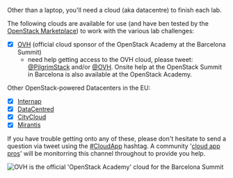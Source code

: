 Other than a laptop, you'll need a cloud (aka datacentre) to finish each lab.

The following clouds are available for use (and have ben tested by the [OpenStack Marketplace](https://www.openstack.org/marketplace/public-clouds/)) to work with the various lab challenges:

 - [x] [OVH](/ovh.md) (official cloud sponsor of the OpenStack Academy at the Barcelona Summit)
   - need help getting access to the OVH cloud, please tweet: [@PilgrimStack](https://twitter.com/pilgrimstack) and/or [@OVH](https://twitter.com/OVH).  Onsite help at the OpenStack Summit in Barcelona is also available at the OpenStack Academy.

Other OpenStack-powered Datacenters in the EU:
 - [x] [Internap](/internap.md)
 - [x] [DataCentred](/datacentred.md)
 - [x] [CityCloud](/citycloud.md)
 - [x] [Mirantis](/mirantis.md)
 
 If you have trouble getting onto any of these, please don't hesitate to send a question via tweet using the [#CloudApp](https://twitter.com/hashtag/CloudApp) hashtag. A community '[cloud app pros](https://docs.google.com/presentation/d/1RBtAOjxmUh97fXrJlowvqVNmq2-8FxvBIHx2Dts1Jh8/pub?start=true&loop=true&delayms=1000)' will be monitorring this channel throughout to provide you help.

![OVH is the official 'OpenStack Academy' cloud for the Barcelona Summit](https://www.ovh.com/fr/news/logos/normal/logo-ovh-300DPI.png)
